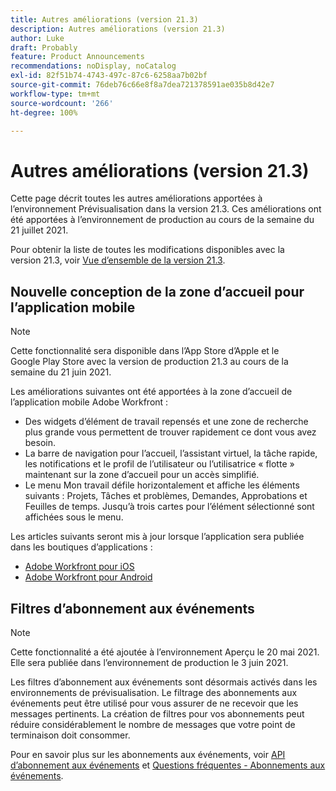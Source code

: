 ```yaml
---
title: Autres améliorations (version 21.3)
description: Autres améliorations (version 21.3)
author: Luke
draft: Probably
feature: Product Announcements
recommendations: noDisplay, noCatalog
exl-id: 82f51b74-4743-497c-87c6-6258aa7b02bf
source-git-commit: 76deb76c66e8f8a7dea721378591ae035b8d42e7
workflow-type: tm+mt
source-wordcount: '266'
ht-degree: 100%

---
```


# Autres améliorations (version 21.3)

Cette page décrit toutes les autres améliorations apportées à l’environnement Prévisualisation dans la version 21.3. Ces améliorations ont été apportées à l’environnement de production au cours de la semaine du 21 juillet 2021.

Pour obtenir la liste de toutes les modifications disponibles avec la version 21.3, voir [Vue d’ensemble de la version 21.3](../../../product-announcements/product-releases/21.3-release-activity/21-3-release-overview.md).

## Nouvelle conception de la zone d’accueil pour l’application mobile

>[!NOTE]
>
>Cette fonctionnalité sera disponible dans l’App Store d’Apple et le Google Play Store avec la version de production 21.3 au cours de la semaine du 21 juin 2021.

Les améliorations suivantes ont été apportées à la zone d’accueil de l’application mobile Adobe Workfront :

* Des widgets d’élément de travail repensés et une zone de recherche plus grande vous permettent de trouver rapidement ce dont vous avez besoin.
* La barre de navigation pour l’accueil, l’assistant virtuel, la tâche rapide, les notifications et le profil de l’utilisateur ou l’utilisatrice « flotte » maintenant sur la zone d’accueil pour un accès simplifié.
* Le menu Mon travail défile horizontalement et affiche les éléments suivants : Projets, Tâches et problèmes, Demandes, Approbations et Feuilles de temps. Jusqu’à trois cartes pour l’élément sélectionné sont affichées sous le menu.

Les articles suivants seront mis à jour lorsque l’application sera publiée dans les boutiques d’applications :

* [Adobe Workfront pour iOS](../../../workfront-basics/mobile-apps/using-the-workfront-mobile-app/workfront-for-ios.md)
* [Adobe Workfront pour Android](../../../workfront-basics/mobile-apps/using-the-workfront-mobile-app/workfront-for-android.md)

## Filtres d’abonnement aux événements

>[!NOTE]
>
>Cette fonctionnalité a été ajoutée à l’environnement Aperçu le 20 mai 2021. Elle sera publiée dans l’environnement de production le 3 juin 2021.

Les filtres d’abonnement aux événements sont désormais activés dans les environnements de prévisualisation. Le filtrage des abonnements aux événements peut être utilisé pour vous assurer de ne recevoir que les messages pertinents. La création de filtres pour vos abonnements peut réduire considérablement le nombre de messages que votre point de terminaison doit consommer.

Pour en savoir plus sur les abonnements aux événements, voir [API d’abonnement aux événements](../../../wf-api/general/event-subs-api.md) et [Questions fréquentes - Abonnements aux événements](../../../wf-api/general/event-subs-faq.md).
